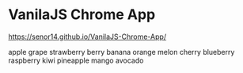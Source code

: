# VanilaJS Chrome App

https://senor14.github.io/VanilaJS-Chrome-App/

apple
grape
strawberry
berry
banana
orange
melon
cherry
blueberry
raspberry
kiwi
pineapple
mango
avocado
